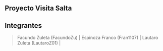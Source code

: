 ## Proyecto Visita Salta

## Integrantes
> Facundo Zuleta (FacundoZu) |
> Espinoza Franco (Fran1107) |
> Lautaro Zuleta (LautaroZ01) |
